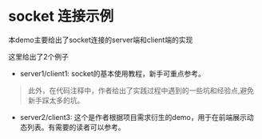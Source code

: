 # socket 连接示例

本demo主要给出了socket连接的server端和client端的实现

这里给出了2个例子

* server1/client1: socket的基本使用教程，新手可重点参考。
> 此外，在代码注释中，作者给出了实践过程中遇到的一些坑和经验点,避免新手踩太多的坑。

* server2/client3: 这个是作者根据项目需求衍生的demo，用于在前端展示动态列表。有需要的读者可以参考。

